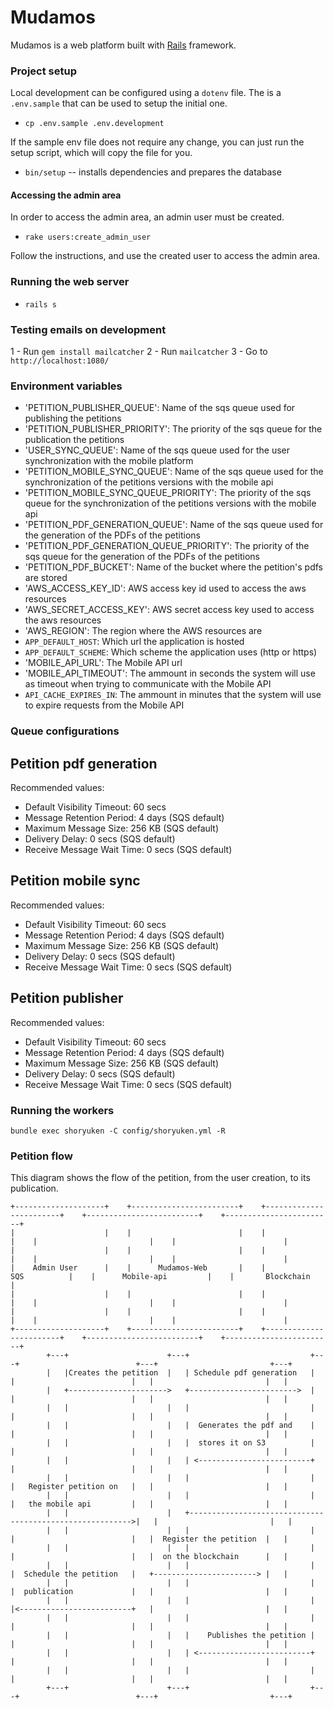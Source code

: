 # Mudamos

Mudamos is a web platform built with [Rails](https://github.com/rails/rails) framework.

### Project setup

Local development can be configured using a `dotenv` file. The is a `.env.sample` that can be used to setup the initial one.

- `cp .env.sample .env.development`

If the sample env file does not require any change, you can just run the setup script, which will copy the file for you.

- `bin/setup` -- installs dependencies and prepares the database

#### Accessing the admin area

In order to access the admin area, an admin user must be created.

- `rake users:create_admin_user`

Follow the instructions, and use the created user to access the admin area.

### Running the web server

- `rails s`

### Testing emails on development

 1 - Run `gem install mailcatcher`
 2 - Run `mailcatcher`
 3 - Go to `http://localhost:1080/`

### Environment variables

  - 'PETITION_PUBLISHER_QUEUE': Name of the sqs queue used for publishing the petitions
  - 'PETITION_PUBLISHER_PRIORITY': The priority of the sqs queue for the publication the petitions
  - 'USER_SYNC_QUEUE': Name of the sqs queue used for the user synchronization with the mobile platform
  - 'PETITION_MOBILE_SYNC_QUEUE': Name of the sqs queue used for the synchronization of the petitions versions with the mobile api
  - 'PETITION_MOBILE_SYNC_QUEUE_PRIORITY': The priority of the sqs queue for the synchronization of the petitions versions with the mobile api
  - 'PETITION_PDF_GENERATION_QUEUE': Name of the sqs queue used for the generation of the PDFs of the petitions
  - 'PETITION_PDF_GENERATION_QUEUE_PRIORITY': The priority of the sqs queue for the generation of the PDFs of the petitions
  - 'PETITION_PDF_BUCKET': Name of the bucket where the petition's pdfs are stored
  - 'AWS_ACCESS_KEY_ID': AWS access key id used to access the aws resources
  - 'AWS_SECRET_ACCESS_KEY': AWS secret access key used to access the aws resources
  - 'AWS_REGION': The region where the AWS resources are
  - `APP_DEFAULT_HOST`: Which url the application is hosted
  - `APP_DEFAULT_SCHEME`: Which scheme the application uses (http or https)
  - 'MOBILE_API_URL': The Mobile API url
  - 'MOBILE_API_TIMEOUT': The ammount in seconds the system will use as timeout when trying to communicate with the Mobile API 
  - `API_CACHE_EXPIRES_IN`: The ammount in minutes that the system will use to expire requests from the Mobile API

### Queue configurations

## Petition pdf generation

Recommended values:
 * Default Visibility Timeout: 60 secs
 * Message Retention Period: 4 days (SQS default)
 * Maximum Message Size: 256 KB (SQS default)
 * Delivery Delay: 0 secs (SQS default)
 * Receive Message Wait Time: 0 secs (SQS default)

## Petition mobile sync

Recommended values:
 * Default Visibility Timeout: 60 secs
 * Message Retention Period: 4 days (SQS default)
 * Maximum Message Size: 256 KB (SQS default)
 * Delivery Delay: 0 secs (SQS default)
 * Receive Message Wait Time: 0 secs (SQS default)

## Petition publisher

Recommended values:
 * Default Visibility Timeout: 60 secs
 * Message Retention Period: 4 days (SQS default)
 * Maximum Message Size: 256 KB (SQS default)
 * Delivery Delay: 0 secs (SQS default)
 * Receive Message Wait Time: 0 secs (SQS default)

### Running the workers

`bundle exec shoryuken -C config/shoryuken.yml -R`

### Petition flow

This diagram shows the flow of the petition, from the user creation, to its publication.

```
+--------------------+    +------------------------+    +------------------------+    +-------------------------+    +------------------------+
|                    |    |                        |    |                        |    |                         |    |                        |
|                    |    |                        |    |                        |    |                         |    |                        |
|    Admin User      |    |      Mudamos-Web       |    |           SQS          |    |      Mobile-api         |    |       Blockchain       |
|                    |    |                        |    |                        |    |                         |    |                        |
|                    |    |                        |    |                        |    |                         |    |                        |
+--------------------+    +------------------------+    +------------------------+    +-------------------------+    +------------------------+
        +---+                      +---+                           +---+                          +---+                         +---+
        |   |Creates the petition  |   | Schedule pdf generation   |   |                          |   |                         |   |
        |   +---------------------->   +------------------------>  |   |                          |   |                         |   |
        |   |                      |   |                           |   |                          |   |                         |   |
        |   |                      |   |  Generates the pdf and    |   |                          |   |                         |   |
        |   |                      |   |  stores it on S3          |   |                          |   |                         |   |
        |   |                      |   | <-------------------------+   |                          |   |                         |   |
        |   |                      |   |                           |   |   Register petition on   |   |                         |   |
        |   |                      |   |                           |   |   the mobile api         |   |                         |   |
        |   |                      |   +--------------------------------------------------------->|   |                         |   |
        |   |                      |   |                           |   |                          |   |  Register the petition  |   |
        |   |                      |   |                           |   |                          |   |  on the blockchain      |   |
        |   |                      |   |                           |   |  Schedule the petition   |   +-----------------------> |   |
        |   |                      |   |                           |   |  publication             |   |                         |   |
        |   |                      |   |                           |   |<-------------------------+   |                         |   |
        |   |                      |   |                           |   |                          |   |                         |   |
        |   |                      |   |    Publishes the petition |   |                          |   |                         |   |
        |   |                      |   | <-------------------------+   |                          |   |                         |   |
        |   |                      |   |                           |   |                          |   |                         |   |
        +---+                      +---+                           +---+                          +---+                         +---+

```

